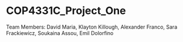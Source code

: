 # COP4331C_Project_One
Team Members: David Maria, Klayton Killough, Alexander Franco, Sara Frackiewicz, Soukaina Assou, Emil Dolorfino

